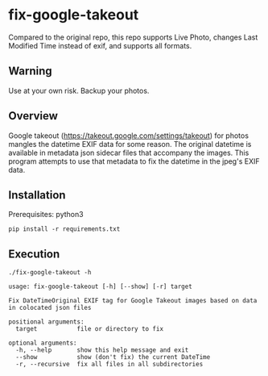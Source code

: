 # fix-google-takeout

Compared to the original repo, this repo supports Live Photo, changes Last Modified Time instead of exif, and supports all formats.

## Warning
Use at your own risk. Backup your photos. 

## Overview
Google takeout (https://takeout.google.com/settings/takeout) for photos mangles the datetime EXIF data for some reason. The original datetime is available in metadata json sidecar files that accompany the images. This program attempts to use that metadata to fix the datetime in the jpeg's EXIF data.

## Installation
Prerequisites: python3

```
pip install -r requirements.txt
```

## Execution
```
./fix-google-takeout -h

usage: fix-google-takeout [-h] [--show] [-r] target

Fix DateTimeOriginal EXIF tag for Google Takeout images based on data in colocated json files

positional arguments:
  target           file or directory to fix

optional arguments:
  -h, --help       show this help message and exit
  --show           show (don't fix) the current DateTime
  -r, --recursive  fix all files in all subdirectories
```
